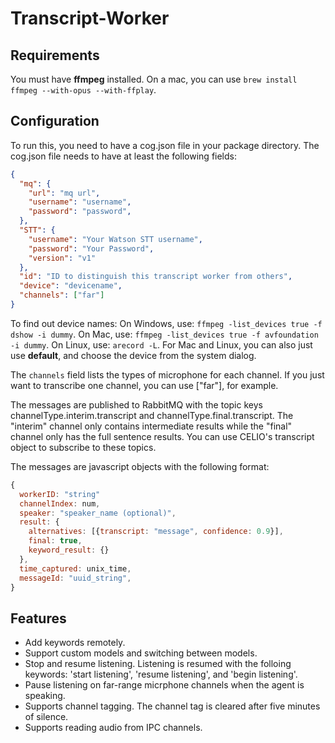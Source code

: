 # Transcript-Worker

## Requirements
You must have **ffmpeg** installed.
On a mac, you can use `brew install ffmpeg --with-opus --with-ffplay`.

## Configuration
To run this, you need to have a cog.json file in your package directory.
The cog.json file needs to have at least the following fields:
```json
{
  "mq": {
    "url": "mq url",
    "username": "username",
    "password": "password",
  },
  "STT": {
    "username": "Your Watson STT username",
    "password": "Your Password",
    "version": "v1"
  },
  "id": "ID to distinguish this transcript worker from others", 
  "device": "devicename",
  "channels": ["far"]
}
```
To find out device names:
On Windows, use: `ffmpeg -list_devices true -f dshow -i dummy`.
On Mac, use: `ffmpeg -list_devices true -f avfoundation -i dummy`.
On Linux, use: `arecord -L`.
For Mac and Linux, you can also just use **default**, and choose the device from the system dialog.

The `channels` field lists the types of microphone for each channel.
If you just want to transcribe one channel, you can use ["far"], for example.

The messages are published to RabbitMQ with the topic keys channelType.interim.transcript and channelType.final.transcript.
The "interim" channel only contains intermediate results while the "final" channel only has the full sentence results.
You can use CELIO's transcript object to subscribe to these topics.

The messages are javascript objects with the following format:
```javascript
{
  workerID: "string"
  channelIndex: num,
  speaker: "speaker_name (optional)",
  result: {
    alternatives: [{transcript: "message", confidence: 0.9}],
    final: true,
    keyword_result: {}
  },
  time_captured: unix_time,
  messageId: "uuid_string",
}
```

## Features
- Add keywords remotely.
- Support custom models and switching between models.
- Stop and resume listening. Listening is resumed with the folloing keywords: 'start listening', 'resume listening', and 'begin listening'.
- Pause listening on far-range micrphone channels when the agent is speaking. 
- Supports channel tagging. The channel tag is cleared after five minutes of silence.
- Supports reading audio from IPC channels.